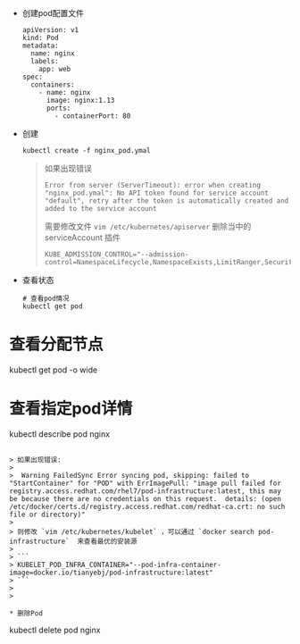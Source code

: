 * 创建pod配置文件

    ```
    apiVersion: v1
    kind: Pod
    metadata:
      name: nginx
      labels:
        app: web
    spec:
      containers:
        - name: nginx
          image: nginx:1.13
          ports:
            - containerPort: 80
    ```

* 创建

    ```
    kubectl create -f nginx_pod.ymal
    ```

  > 如果出现错误 
  >
  > `Error from server (ServerTimeout): error when creating "nginx_pod.ymal": No API token found for service account "default", retry after the token is automatically created and added to the service account`
  >
  > 需要修改文件 `vim /etc/kubernetes/apiserver` 删除当中的 serviceAccount 插件
  >
  > ```
  > KUBE_ADMISSION_CONTROL="--admission-control=NamespaceLifecycle,NamespaceExists,LimitRanger,SecurityContextDeny,ResourceQuota"
  > ```
  >
  > 

* 查看状态

  ```
  # 查看pod情况
  kubectl get pod
# 查看分配节点
  kubectl get pod -o wide
  # 查看指定pod详情
  kubectl describe pod nginx
  ```
  
  > 如果出现错误:
  >
  >  Warning FailedSync Error syncing pod, skipping: failed to "StartContainer" for "POD" with ErrImagePull: "image pull failed for registry.access.redhat.com/rhel7/pod-infrastructure:latest, this may be because there are no credentials on this request.  details: (open /etc/docker/certs.d/registry.access.redhat.com/redhat-ca.crt: no such file or directory)"
  >
  > 则修改 `vim /etc/kubernetes/kubelet` ，可以通过 `docker search pod-infrastructure`  来查看最优的安装源
  >
  > ```
  > KUBELET_POD_INFRA_CONTAINER="--pod-infra-container-image=docker.io/tianyebj/pod-infrastructure:latest"
  > ```
  >
  > 

* 删除Pod

  ```
  kubectl delete pod nginx
  ```

  